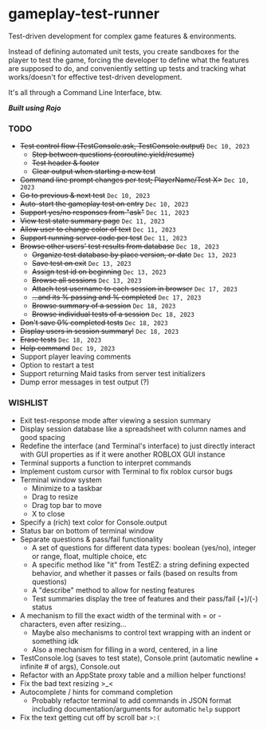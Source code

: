 # gameplay-test-runner
Test-driven development for complex game features & environments. 

Instead of defining automated unit tests, you create sandboxes for the player to test the game, forcing the developer to define what the features are supposed to do, and conveniently setting up tests and tracking what works/doesn't for effective test-driven development.

It's all through a Command Line Interface, btw.

***Built using Rojo***

### TODO
* ~~Test control flow (TestConsole.ask, TestConsole.output)~~ `Dec 10, 2023`
  * ~~Step between questions (coroutine.yield/resume)~~
  * ~~Test header & footer~~
  * ~~Clear output when starting a new test~~
* ~~Command line prompt changes per test; PlayerName/Test X>~~ `Dec 10, 2023`
* ~~Go to previous & next test~~ `Dec 10, 2023`
* ~~Auto-start the gameplay test on entry~~ `Dec 10, 2023`
* ~~Support yes/no responses from "ask"~~ `Dec 11, 2023`
* ~~View test state summary page~~ `Dec 11, 2023`
* ~~Allow user to change color of text~~ `Dec 11, 2023`
* ~~Support running server code per test~~ `Dec 11, 2023`
* ~~Browse other users' test results from database~~ `Dec 18, 2023`
  * ~~Organize test database by place version, or date~~ `Dec 13, 2023`
  * ~~Save test on exit~~ `Dec 13, 2023`
  * ~~Assign test id on beginning~~ `Dec 13, 2023`
  * ~~Browse all sessions~~ `Dec 13, 2023`
  * ~~Attach test username to each session in browser~~ `Dec 17, 2023`
  * ~~...and its % passing and % completed~~ `Dec 17, 2023`
  * ~~Browse summary of a session~~ `Dec 18, 2023`
  * ~~Browse individual tests of a session~~ `Dec 18, 2023`
* ~~Don't save 0% completed tests~~ `Dec 18, 2023`
* ~~Display users in session summary!~~ `Dec 18, 2023`
* ~~Erase tests~~ `Dec 18, 2023`
* ~~Help command~~ `Dec 19, 2023`
* Support player leaving comments
* Option to restart a test
* Support returning Maid tasks from server test initializers
* Dump error messages in test output (?)

### WISHLIST
* Exit test-response mode after viewing a session summary
* Display session database like a spreadsheet with column names and good spacing
* Redefine the interface (and Terminal's interface) to just directly 
  interact with GUI properties as if it were another ROBLOX GUI instance
* Terminal supports a function to interpret commands
* Implement custom cursor with Terminal to fix roblox cursor bugs
* Terminal window system
  * Minimize to a taskbar
  * Drag to resize
  * Drag top bar to move
  * X to close
* Specify a (rich) text color for Console.output 
* Status bar on bottom of terminal window
* Separate questions & pass/fail functionality
  * A set of questions for different data types: boolean (yes/no), integer or range, float, multiple choice, etc
  * A specific method like "it" from TestEZ: a string defining expected behavior, and whether it passes or fails (based on results from questions)
  * A "describe" method to allow for nesting features
  * Test summaries display the tree of features and their pass/fail (+)/(-) status
* A mechanism to fill the exact width of the terminal with = or - characters, even after resizing...
  * Maybe also mechanisms to control text wrapping with an indent or something idk
  * Also a mechanism for filling in a word, centered, in a line
* TestConsole.log (saves to test state), Console.print (automatic newline + infinite # of args), Console.out
* Refactor with an AppState proxy table and a million helper functions!
* Fix the bad text resizing >_<
* Autocomplete / hints for command completion
  * Probably refactor terminal to add commands in JSON format including documentation/arguments for automatic `help` support
* Fix the text getting cut off by scroll bar `>:(`
